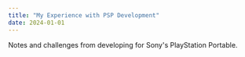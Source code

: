 ```yaml
---
title: "My Experience with PSP Development"
date: 2024-01-01
---
```


Notes and challenges from developing for Sony's PlayStation Portable.

